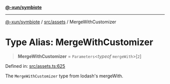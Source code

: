 [**@-xun/symbiote**](../../../README.md)

***

[@-xun/symbiote](../../../README.md) / [src/assets](../README.md) / MergeWithCustomizer

# Type Alias: MergeWithCustomizer

> **MergeWithCustomizer** = `Parameters`\<*typeof* `mergeWith`\>\[`2`\]

Defined in: [src/assets.ts:625](https://github.com/Xunnamius/symbiote/blob/0855f0d5d62e664369271e18eb03d2b348113c71/src/assets.ts#L625)

The `MergeWithCustomizer` type from lodash's mergeWith.
